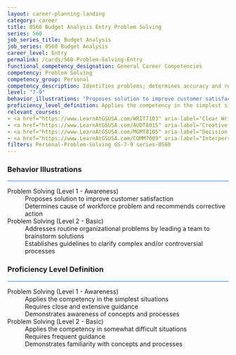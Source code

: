 ```yaml
---
layout: career-planning-landing
category: career
title: 0560 Budget Analysis Entry Problem Solving
series: 560
job_series_title: Budget Analysis
job_series: 0560 Budget Analysis
career_level: Entry
permalink: /cards/560-Problem-Solving-Entry
functional_competency_designation: General Career Competencies
competency: Problem Solving
competency_group: Personal
competency_description: Identifies problems; determines accuracy and relevance of information; uses sound judgment to generate and evaluate alternatives, and to make recommendations
level: "7-9"
behavior_illustrations: "Proposes solution to improve customer satisfaction ? Determines cause of workforce problem and recommends corrective action ? Addresses routine organizational problems by leading a team to brainstorm solutions ? Establishes guidelines to clarify complex and/or controversial processes"
proficiency_level_definition: Applies the competency in the simplest situations ? Requires close and extensive guidance ? Demonstrates awareness of concepts and processes ? Applies the competency in somewhat difficult situations ? Requires frequent guidance ? Demonstrates familiarity with concepts and processes 
relevant_courses: 
- <a href="https://www.LearnAtGSUSA.com/WRIT7103" aria-label="Clear Writing Through Critical Thinking (WRIT7100), GSU - https://www.LearnAtGSUSA.com/WRIT7103">Clear Writing Through Critical Thinking (WRIT7100), GSU</a>
- <a href="https://www.LearnAtGSUSA.com/AUDT8015" aria-label="Creative and Critical Thinking for Auditors (AUDT8012), GSU - https://www.LearnAtGSUSA.com/AUDT8015">Creative and Critical Thinking for Auditors (AUDT8012), GSU</a>
- <a href="https://www.LearnAtGSUSA.com/MGMT8105" aria-label="Decision Making and Problem Solving (MGMT8102), GSU - https://www.LearnAtGSUSA.com/MGMT8105">Decision Making and Problem Solving (MGMT8102), GSU</a>
- <a href="https://www.LearnAtGSUSA.com/COMM7009" aria-label="Interpersonal Communications (COMM7006), GSU - https://www.LearnAtGSUSA.com/COMM7009">Interpersonal Communications (COMM7006), GSU</a>
filters: Personal-Problem-Solving GS-7-9 series-0560
---
```


<div class="desktop:grid-col-6 margin-y-3">
  <div class="border-top-2 bg-white padding-3 shadow-5 height-full members-hover border-1px button-border border-top-blue radius-lg card-text-color">
    <h3>Behavior Illustrations</h3>
    <hr style="background-color: #1b74e0 !important;"/>
    <dl class="text-base card-content-color"><dt>Problem Solving (Level 1 - Awareness)</dt><dd>Proposes solution to improve customer satisfaction </dd><dd> Determines cause of workforce problem and recommends corrective action</dd><dt>Problem Solving (Level 2 - Basic)</dt><dd>Addresses routine organizational problems by leading a team to brainstorm solutions </dd><dd> Establishes guidelines to clarify complex and/or controversial processes</dd></dl>
  </div>
</div>
<div class="desktop:grid-col-6 margin-y-3">
  <div class="border-top-2 bg-white padding-3 shadow-5 height-full members-hover border-1px button-border border-top-blue radius-lg card-text-color">
    <h3>Proficiency Level Definition</h3>
     <hr style="background-color: #1b74e0 !important;"/>
    <dl class="text-base card-content-color"><dt>Problem Solving (Level 1 - Awareness)</dt><dd>Applies the competency in the simplest situations </dd><dd> Requires close and extensive guidance </dd><dd> Demonstrates awareness of concepts and processes</dd><dt>Problem Solving (Level 2 - Basic)</dt><dd>Applies the competency in somewhat difficult situations </dd><dd> Requires frequent guidance </dd><dd> Demonstrates familiarity with concepts and processes </dd></dl>
  </div>
</div>